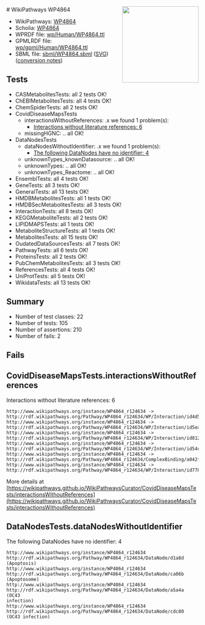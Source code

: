 <img style="float: right; width: 200px" src="../logo.png" />
# WikiPathways WP4864

* WikiPathways: [WP4864](https://identifiers.org/wikipathways:WP4864)
* Scholia: [WP4864](https://scholia.toolforge.org/wikipathways/WP4864)
* WPRDF file: [wp/Human/WP4864.ttl](../wp/Human/WP4864.ttl)
* GPMLRDF file: [wp/gpml/Human/WP4864.ttl](../wp/gpml/Human/WP4864.ttl)
* SBML file: [sbml/WP4864.sbml](../sbml/WP4864.sbml) ([SVG](../sbml/WP4864.svg)) ([conversion notes](../sbml/WP4864.txt))

## Tests
* CASMetabolitesTests: all 2 tests OK!
* ChEBIMetabolitesTests: all 4 tests OK!
* ChemSpiderTests: all 2 tests OK!
* CovidDiseaseMapsTests
    * interactionsWithoutReferences: .x we found 1 problem(s):
        * [Interactions without literature references: 6](#2e295934)
    * missingHGNC: .. all OK!
* DataNodesTests
    * dataNodesWithoutIdentifier: .x we found 1 problem(s):
        * [The following DataNodes have no identifier: 4](#d2d32fa3)
    * unknownTypes_knownDatasource: .. all OK!
    * unknownTypes: .. all OK!
    * unknownTypes_Reactome: .. all OK!
* EnsemblTests: all 4 tests OK!
* GeneTests: all 3 tests OK!
* GeneralTests: all 13 tests OK!
* HMDBMetabolitesTests: all 1 tests OK!
* HMDBSecMetabolitesTests: all 3 tests OK!
* InteractionTests: all 8 tests OK!
* KEGGMetaboliteTests: all 2 tests OK!
* LIPIDMAPSTests: all 1 tests OK!
* MetaboliteStructureTests: all 1 tests OK!
* MetabolitesTests: all 15 tests OK!
* OudatedDataSourcesTests: all 7 tests OK!
* PathwayTests: all 6 tests OK!
* ProteinsTests: all 2 tests OK!
* PubChemMetabolitesTests: all 3 tests OK!
* ReferencesTests: all 4 tests OK!
* UniProtTests: all 5 tests OK!
* WikidataTests: all 13 tests OK!


## Summary

* Number of test classes: 22
* Number of tests: 105
* Number of assertions: 210
* Number of fails: 2

## Fails

<a name="2e295934" />

## CovidDiseaseMapsTests.interactionsWithoutReferences

Interactions without literature references: 6
```
http://www.wikipathways.org/instance/WP4864_r124634 -> http://rdf.wikipathways.org/Pathway/WP4864_r124634/WP/Interaction/id4d5fb94c
http://www.wikipathways.org/instance/WP4864_r124634 -> http://rdf.wikipathways.org/Pathway/WP4864_r124634/WP/Interaction/id5ea6cbdd
http://www.wikipathways.org/instance/WP4864_r124634 -> http://rdf.wikipathways.org/Pathway/WP4864_r124634/WP/Interaction/id812e8e5d
http://www.wikipathways.org/instance/WP4864_r124634 -> http://rdf.wikipathways.org/Pathway/WP4864_r124634/WP/Interaction/id54c6a1c1
http://www.wikipathways.org/instance/WP4864_r124634 -> http://rdf.wikipathways.org/Pathway/WP4864_r124634/ComplexBinding/a042f
http://www.wikipathways.org/instance/WP4864_r124634 -> http://rdf.wikipathways.org/Pathway/WP4864_r124634/WP/Interaction/id7784c19c
```

More details at [https://wikipathways.github.io/WikiPathwaysCurator/CovidDiseaseMapsTests/interactionsWithoutReferences](https://wikipathways.github.io/WikiPathwaysCurator/CovidDiseaseMapsTests/interactionsWithoutReferences)

<a name="d2d32fa3" />

## DataNodesTests.dataNodesWithoutIdentifier

The following DataNodes have no identifier: 4
```
http://www.wikipathways.org/instance/WP4864_r124634 http://rdf.wikipathways.org/Pathway/WP4864_r124634/DataNode/d1a8d (Apoptosis)
http://www.wikipathways.org/instance/WP4864_r124634 http://rdf.wikipathways.org/Pathway/WP4864_r124634/DataNode/ca06b (Apoptosome)
http://www.wikipathways.org/instance/WP4864_r124634 http://rdf.wikipathways.org/Pathway/WP4864_r124634/DataNode/a5a4a (OC43
infection)
http://www.wikipathways.org/instance/WP4864_r124634 http://rdf.wikipathways.org/Pathway/WP4864_r124634/DataNode/cdc80 (OC43 infection)
```

